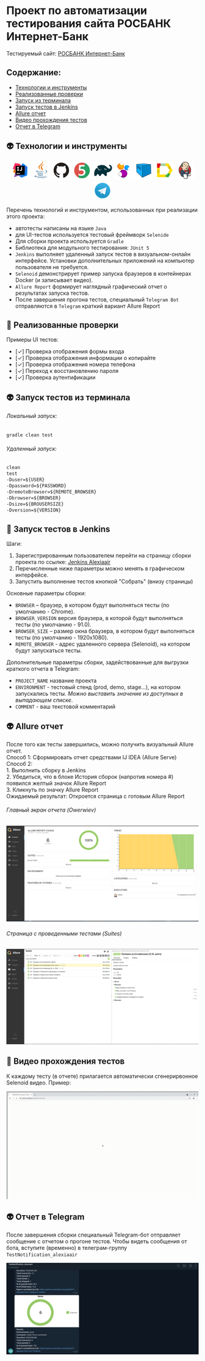 # Проект по автоматизации тестирования сайта РОСБАНК Интернет-Банк
Тестируемый сайт: <a target="_blank" href="https://online.rosbank.ru/ibank/">РОСБАНК Интернет-Банк</a>

## Содержание:
- [Технологии и инструменты](#alien-технологии-и-инструменты)
- [Реализованные проверки](#fairy-Реализованные-проверки)
- [Запуск из терминала](#alien-Запуск-тестов-из-терминала)
- [Запуск тестов в Jenkins](#fairy-Запуск-тестов-в-Jenkins)
- [Allure отчет](#alien-Allure-отчет)
- [Видео прохождения тестов](#fairy-Видео-прохождения-тестов)
- [Отчет в Telegram](#alien-Отчет-в-Telegram)

## :alien: Технологии и инструменты

<p align="center">
<a href="https://www.jetbrains.com/idea/"><img src="images\logo\Idea.svg" width="50" height="50"  alt="IDEA"/></a>
<a href="https://www.java.com/"><img src="images\logo\Java.svg" width="50" height="50"  alt="Java"/></a>
<a href="https://github.com/"><img src="images\logo\GitHub.svg" width="50" height="50"  alt="Github"/></a>
<a href="https://junit.org/junit5/"><img src="images\logo\Junit5.svg" width="50" height="50"  alt="JUnit 5"/></a>
<a href="https://gradle.org/"><img src="images\logo\Gradle.svg" width="50" height="50"  alt="Gradle"/></a>
<a href="https://selenide.org/"><img src="images\logo\Selenide.svg" width="50" height="50"  alt="Selenide"/></a>
<a href="https://aerokube.com/selenoid/"><img src="images\logo\Selenoid.svg" width="50" height="50"  alt="Selenoid"/></a>
<a href="https://github.com/allure-framework/allure2"><img src="images\logo\Allure.svg" width="50" height="50"  alt="Allure"/></a>
<a href="https://www.jenkins.io/"><img src="images\logo\Jenkins.svg" width="50" height="50"  alt="Jenkins"/></a>
<a href="https://web.telegram.org/"><img width="50" height="50"  alt="Telegram" src="images\logo\Telegram.svg"></a>
</p>

Перечень технологий и инструментом, использованных при реализации этого проекта:
- автотесты написаны на языке `Java`
- для UI-тестов используется тестовый фреймворк `Selenide`
- Для сборки проекта используется `Gradle`
- Библиотека для модульного тестирования: `JUnit 5`
- `Jenkins` выполняет удаленный запуск тестов в визуальном-онлайн интерфейсе. Установки дополнительных приложений на компьютер пользователя не требуется.
- `Selenoid` демонстрирует пример запуска браузеров в контейнерах Docker (и записывает видео).
- `Allure Report` формирует наглядный графический отчет о результатах  запуска тестов.
- После завершения прогона тестов, специальный `Telegram Bot` отправляются в `Telegram` краткий вариант Allure Report

## :fairy: Реализованные проверки
Примеры UI тестов:
- [✓] Проверка отображения формы входа
- [✓] Проверка отображения информации о копирайте
- [✓] Проверка отображения номера телефона
- [✓] Переход к восстановлению пароля
- [✓] Проверка аутентификации

## :alien: Запуск тестов из терминала
###### Локальный запуск:
```
gradle clean test
```
###### Удаленный запуск:
```
clean
test
-Duser=${USER}
-Dpassword=${PASSWORD}
-DremoteBrowser=${REMOTE_BROWSER}
-Dbrowser=${BROWSER}
-Dsize=${BROUSERSIZE}
-Dversion=${VERSION}
```

## :fairy: Запуск тестов в Jenkins
Шаги:
1. Зарегистрированным пользователем перейти на страницу сборки проекта по ссылке: <a target="_blank" href="https://jenkins.autotests.cloud/job/011-alexiaair-hw15-rb/">Jenkins Alexiaair</a>
2. Перечисленные ниже параметры можно менять в графическом интерфейсе.
3. Запустить выполнение тестов кнопкой "Собрать" (внизу страницы)

Основные параметры сборки:
- `BROWSER` – браузер, в котором будут выполняться тесты (по умолчанию - Chrome).
- `BROWSER_VERSION` версия браузера, в которой будут выполняться тесты (по умолчанию - 91.0).
- `BROWSER_SIZE` – размер окна браузера, в котором будут выполняться тесты (по умолчанию - 1920x1080).
- `REMOTE_BROWSER` - адрес удаленного сервера (Selenoid), на котором будут запускаться тесты.

Дополнительные параметры сборки, задействованные для выгрузки краткого отчета в Telegram:
- `PROJECT_NAME`  название проекта
- `ENVIRONMENT` - тестовый стенд (prod, demo, stage...), на котором запускались тесты. <i>Можно выставить значение из доступных в выпадающем списке</i>.
- `COMMENT` - ваш текстовой комментарий

## :alien: Allure отчет
После того как тесты завершились, можно получить визуальный Allure отчет.
<br>Способ 1: Сформировать отчет средствами IJ IDEA (Allure Serve)
<br>Способ 2:
<br>1. Выполнить сборку в Jenkins
<br>2. Убедиться, что в блоке История сборок (напротив номера #) появился желтый значок Allure Report
<br>3. Кликнуть по значку Allure Report
<br>Ожидаемый результат: Откроется страница с готовым Allure Report

###### Главный экран отчета (Owerwiev)
<p align="center">
<img title="Allure Graphics" src="images\allure_mian.png">
</p>

###### Страница с проведенными тестами (Suites)
<p align="center">
<img title="Allure Graphics" src="images\allure_tests.png">
</p>

## :fairy: Видео прохождения тестов
К каждому тесту (в отчете) прилагается автоматически сгенерирвонное Selenoid видео. Пример:
<p align="center">
  <img title="Selenoid Video" src="images\video_test.gif" alt="video">
</p>

## :alien: Отчет в Telegram
После завершения сборки специальный Telegram-бот отправляет сообщение с отчетом о прогоне тестов.
Чтобы видеть сообщения от бота, вступите (временно) в телеграм-группу `TestNotification_alexiaair`

<p align="center">
<img title="Telegram Bot" src="images\telegram.png">
</p>